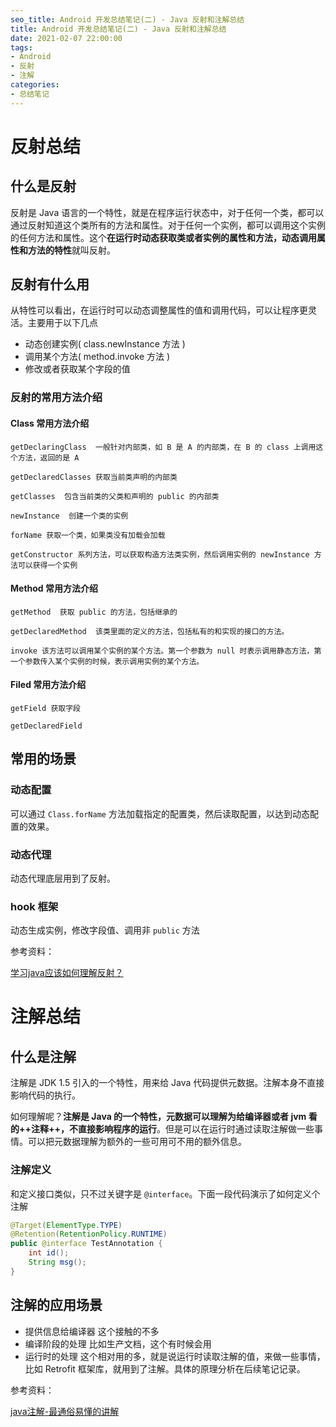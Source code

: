 ```yaml
---
seo_title: Android 开发总结笔记(二) - Java 反射和注解总结
title: Android 开发总结笔记(二) - Java 反射和注解总结
date: 2021-02-07 22:00:00
tags:
- Android
- 反射
- 注解
categories: 
- 总结笔记
---
```


# 反射总结

## 什么是反射

反射是 Java 语言的一个特性，就是在程序运行状态中，对于任何一个类，都可以通过反射知道这个类所有的方法和属性。对于任何一个实例，都可以调用这个实例的任何方法和属性。这个**在运行时动态获取类或者实例的属性和方法，动态调用属性和方法的特性**就叫反射。

## 反射有什么用

从特性可以看出，在运行时可以动态调整属性的值和调用代码，可以让程序更灵活。主要用于以下几点

- 动态创建实例( class.newInstance 方法 )
- 调用某个方法( method.invoke 方法 )
- 修改或者获取某个字段的值

### 反射的常用方法介绍

#### Class 常用方法介绍

```
getDeclaringClass  一般针对内部类，如 B 是 A 的内部类，在 B 的 class 上调用这个方法，返回的是 A 

getDeclaredClasses 获取当前类声明的内部类

getClasses  包含当前类的父类和声明的 public 的内部类

newInstance  创建一个类的实例

forName 获取一个类，如果类没有加载会加载

getConstructor 系列方法，可以获取构造方法类实例，然后调用实例的 newInstance 方法可以获得一个实例
```
#### Method 常用方法介绍

```
getMethod  获取 public 的方法，包括继承的

getDeclaredMethod  该类里面的定义的方法，包括私有的和实现的接口的方法。

invoke 该方法可以调用某个实例的某个方法。第一个参数为 null 时表示调用静态方法，第一个参数传入某个实例的时候，表示调用实例的某个方法。
```
#### Filed 常用方法介绍

```
getField 获取字段

getDeclaredField 
```

## 常用的场景

### 动态配置

可以通过 `Class.forName` 方法加载指定的配置类，然后读取配置，以达到动态配置的效果。

### 动态代理

动态代理底层用到了反射。

### hook 框架

动态生成实例，修改字段值、调用非 `public` 方法

参考资料：

[学习java应该如何理解反射？](https://www.zhihu.com/question/24304289)

# 注解总结

## 什么是注解

注解是 JDK 1.5 引入的一个特性，用来给 Java 代码提供元数据。注解本身不直接影响代码的执行。

如何理解呢？**注解是 Java 的一个特性，元数据可以理解为给编译器或者 jvm 看的++注释++，不直接影响程序的运行**。但是可以在运行时通过读取注解做一些事情。可以把元数据理解为额外的一些可用可不用的额外信息。

### 注解定义

和定义接口类似，只不过关键字是 `@interface`。下面一段代码演示了如何定义个注解

```java
@Target(ElementType.TYPE)
@Retention(RetentionPolicy.RUNTIME)
public @interface TestAnnotation {
    int id();
    String msg();
}
```

## 注解的应用场景

- 提供信息给编译器  这个接触的不多
- 编译阶段的处理    比如生产文档，这个有时候会用
- 运行时的处理   这个相对用的多，就是说运行时读取注解的值，来做一些事情，比如 Retrofit  框架库，就用到了注解。具体的原理分析在后续笔记记录。

参考资料：

[java注解-最通俗易懂的讲解](https://zhuanlan.zhihu.com/p/37701743)